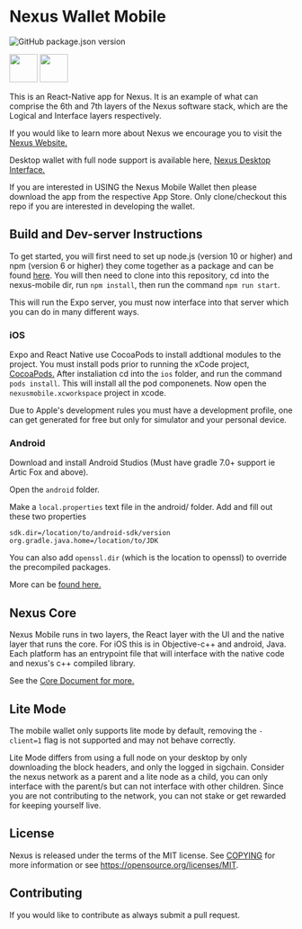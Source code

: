 # Nexus Wallet Mobile

![GitHub package.json version](https://img.shields.io/github/package-json/v/Nexusoft/nexus-mobile)

[<img src="https://developer.apple.com/app-store/marketing/guidelines/images/badge-download-on-the-app-store.svg" height="50">](https://itunes.apple.com/us/app/nexus-mobile)
[<img src="https://upload.wikimedia.org/wikipedia/commons/7/78/Google_Play_Store_badge_EN.svg" height="50">](https://play.google.com/store/apps/details?id=io.nexus.wallet)

This is an React-Native app for Nexus. It is an example of what can comprise the 6th and 7th layers of the Nexus software stack, which are the Logical and Interface layers respectively.

If you would like to learn more about Nexus we encourage you to visit the [Nexus Website.](https://nexus.io/)

Desktop wallet with full node support is available here, [Nexus Desktop Interface.](https://github.com/Nexusoft/NexusInterface)

If you are interested in USING the Nexus Mobile Wallet then please download the app from the respective App Store. Only clone/checkout this repo if you are interested in developing the wallet.

## Build and Dev-server Instructions

To get started, you will first need to set up node.js (version 10 or higher) and npm (version 6 or higher) they come together as a package and can be found [here](https://nodejs.org). You will then need to clone into this repository, cd into the nexus-mobile dir, run `npm install`, then run the command `npm run start`.

This will run the Expo server, you must now interface into that server which you can do in many different ways.

### iOS

Expo and React Native use CocoaPods to install addtional modules to the project. You must install pods prior to running the xCode project, [CocoaPods.](https://cocoapods.org)
After instaliation cd into the `ios` folder, and run the command `pods install`. This will install all the pod componenets. Now open the `nexusmobile.xcworkspace` project in xcode.

Due to Apple's development rules you must have a development profile, one can get generated for free but only for simulator and your personal device.

### Android

Download and install Android Studios (Must have gradle 7.0+ support ie Artic Fox and above).

Open the `android` folder.

Make a `local.properties` text file in the android/ folder. Add and fill out these two properties 
``` 
sdk.dir=/location/to/android-sdk/version
org.gradle.java.home=/location/to/JDK
```
You can also add `openssl.dir` (which is the location to openssl) to override the precompiled packages. 

More can be [found here.](/docs/android-comprehensive-guide.md)

## Nexus Core

Nexus Mobile runs in two layers, the React layer with the UI and the native layer that runs the core. For iOS this is in Objective-c++ and android, Java. Each platform has an entrypoint file that will interface with the native code and nexus's c++ compiled library.

See the [Core Document for more.](/docs/nexus-core-entrypoint.md)

## Lite Mode

The mobile wallet only supports lite mode by default, removing the `-client=1` flag is not supported and may not behave correctly.

Lite Mode differs from using a full node on your desktop by only downloading the block headers, and only the logged in sigchain. Consider the nexus network as a parent and a lite node as a child, you can only interface with the parent/s but can not interface with other children. Since you are not contributing to the network, you can not stake or get rewarded for keeping yourself live.

## License

Nexus is released under the terms of the MIT license. See [COPYING](COPYING.MD) for more
information or see https://opensource.org/licenses/MIT.

## Contributing

If you would like to contribute as always submit a pull request.
